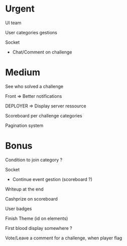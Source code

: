 # Urgent

UI team
  
User categories gestions

Socket
- Chat/Comment on challenge


# Medium


See who solved a challenge

Front => Better notifications

DEPLOYER => Display server ressource

Scoreboard per challenge categories

Pagination system

# Bonus

Condition to join category ?

Socket
- Continue event gestion (scoreboard ?)

Writeup at the end

Cashprize on scoreboard

User badges

Finish Theme (id on elements)

First blood display somewhere ?

Vote/Leave a comment for a challenge, when player flag

